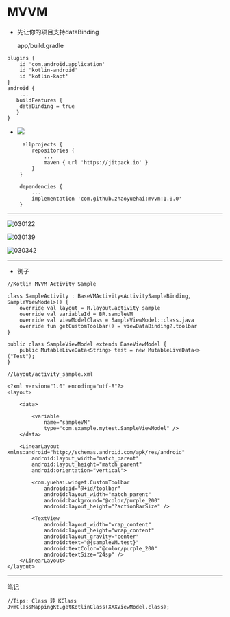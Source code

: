 # MVVM
- 先让你的项目支持dataBinding

  app/build.gradle
```
plugins {
    id 'com.android.application'
    id 'kotlin-android'
    id 'kotlin-kapt'
}
android {
    ...
   buildFeatures {
    dataBinding = true
   }
}
```
- [![](https://jitpack.io/v/zhaoyuehai/mvvm.svg)](https://jitpack.io/#zhaoyuehai/mvvm)
```
     allprojects {
  		repositories {
  			...
  			maven { url 'https://jitpack.io' }
  		}
  	}   

    dependencies {
        ...
        implementation 'com.github.zhaoyuehai:mvvm:1.0.0'
    }

```

------

![030122](https://github.com/zhaoyuehai/MVVMDemo/blob/master/img/030122.png)

![030139](https://github.com/zhaoyuehai/MVVMDemo/blob/master/img/030139.png)

![030342](https://github.com/zhaoyuehai/MVVMDemo/blob/master/img/030342.png)

-------

- 例子

```
//Kotlin MVVM Activity Sample

class SampleActivity : BaseVMActivity<ActivitySampleBinding, SampleViewModel>() {
    override val layout = R.layout.activity_sample
    override val variableId = BR.sampleVM
    override val viewModelClass = SampleViewModel::class.java
    override fun getCustomToolbar() = viewDataBinding?.toolbar
}

public class SampleViewModel extends BaseViewModel {
    public MutableLiveData<String> test = new MutableLiveData<>("Test");
}
```

```
//layout/activity_sample.xml

<?xml version="1.0" encoding="utf-8"?>
<layout>

    <data>

        <variable
            name="sampleVM"
            type="com.example.mytest.SampleViewModel" />
    </data>

    <LinearLayout xmlns:android="http://schemas.android.com/apk/res/android"
        android:layout_width="match_parent"
        android:layout_height="match_parent"
        android:orientation="vertical">

        <com.yuehai.widget.CustomToolbar
            android:id="@+id/toolbar"
            android:layout_width="match_parent"
            android:background="@color/purple_200"
            android:layout_height="?actionBarSize" />

        <TextView
            android:layout_width="wrap_content"
            android:layout_height="wrap_content"
            android:layout_gravity="center"
            android:text="@{sampleVM.test}"
            android:textColor="@color/purple_200"
            android:textSize="24sp" />
    </LinearLayout>
</layout>
```
-------
  笔记
```
//Tips: Class 转 KClass
JvmClassMappingKt.getKotlinClass(XXXViewModel.class);
```
